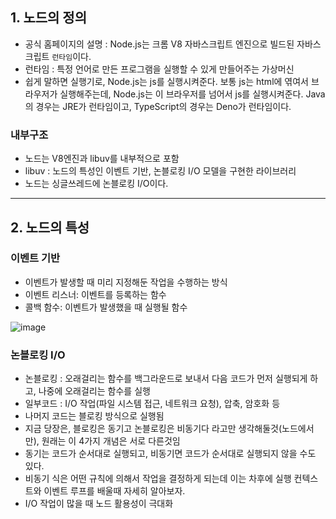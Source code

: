 ## 1. 노드의 정의
- 공식 홈페이지의 설명 : Node.js는 크롬 V8 자바스크립트 엔진으로 빌드된 자바스크립트 `런타임`이다.
- 런타임 : 특정 언어로 만든 프로그램을 실행할 수 있게 만들어주는 가상머신
- 쉽게 말하면 실행기로, Node.js는 js를 실행시켜준다. 보통 js는 html에 엮여서 브라우저가 실행해주는데, Node.js는 이 브라우저를 넘어서 js를 실행시켜준다. 
Java의 경우는 JRE가 런타임이고, TypeScript의 경우는 Deno가 런타임이다.

### 내부구조
- 노드는 V8엔진과 libuv를 내부적으로 포함
- libuv : 노드의 특성인 이벤트 기반, 논블로킹 I/O 모델을 구현한 라이브러리
- 노드는 싱글쓰레드에 논블로킹 I/O이다.

---
## 2. 노드의 특성
### 이벤트 기반
- 이벤트가 발생할 때 미리 지정해둔 작업을 수행하는 방식
- 이벤트 리스너: 이벤트를 등록하는 함수
- 콜백 함수: 이벤트가 발생했을 때 실행될 함수

![image](https://user-images.githubusercontent.com/60607880/112587294-af000f80-8e40-11eb-8f1d-1f356895fcbf.png)

### 논블로킹 I/O
- 논블로킹 : 오래걸리는 함수를 백그라운드로 보내서 다음 코드가 먼저 실행되게 하고, 나중에 오래걸리는 함수를 실행
- 일부코드 : I/O 작업(파일 시스템 접근, 네트워크 요청), 압축, 암호화 등
- 나머지 코드는 블로킹 방식으로 실행됨
- 지금 당장은, 블로킹은 동기고 논블로킹은 비동기다 라고만 생각해둘것(노드에서만), 원래는 이 4가지 개념은 서로 다른것임
- 동기는 코드가 순서대로 실행되고, 비동기면 코드가 순서대로 실행되지 않을 수도 있다.
- 비동기 식은 어떤 규칙에 의해서 작업을 결정하게 되는데 이는 차후에 실행 컨텍스트와 이벤트 루프를 배울때 자세히 알아보자.
- I/O 작업이 많을 때 노드 활용성이 극대화

